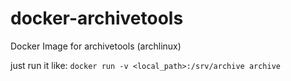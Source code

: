 # docker-archivetools
Docker Image for archivetools (archlinux)


just run it like: `docker run -v <local_path>:/srv/archive archive`
